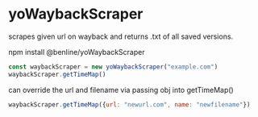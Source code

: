 # yoWaybackScraper

scrapes given url on wayback and returns .txt of all saved versions. 

npm install @benline/yoWaybackScraper 


```javascript
const waybackScraper = new yoWaybackScraper("example.com")
waybackScraper.getTimeMap()
```

can override the url and filename via passing obj into getTimeMap()

```javascript
waybackScraper.getTimeMap({url: "newurl.com", name: "newfilename"})
```
